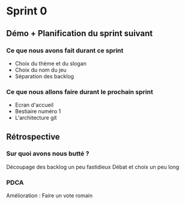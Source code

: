 # Sprint 0

## Démo + Planification du sprint suivant

### Ce que nous avons fait durant ce sprint
- Choix du thème et du slogan
- Choix du nom du jeu
- Séparation des backlog

### Ce que nous allons faire durant le prochain sprint
- Ecran d'accueil 
- Bestiaire numéro 1
- L'architecture git

## Rétrospective

### Sur quoi avons nous butté ?
Découpage des backlog un peu fastidieux
Débat et choix un peu long

### PDCA
Amélioration : Faire un vote romain
